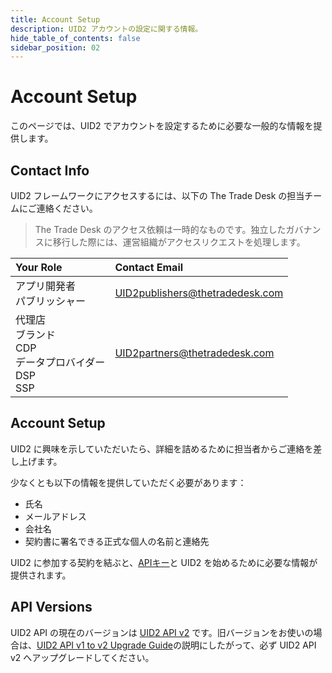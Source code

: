 ```yaml
---
title: Account Setup
description: UID2 アカウントの設定に関する情報。
hide_table_of_contents: false
sidebar_position: 02
---
```


# Account Setup

このページでは、UID2 でアカウントを設定するために必要な一般的な情報を提供します。

<!-- It includes:

* [Contact Info](#contact-info)
* [Account Setup](#account-setup)
* [API Versions](#api-versions)
 -->

## Contact Info

UID2 フレームワークにアクセスするには、以下の The Trade Desk の担当チームにご連絡ください。

> The Trade Desk のアクセス依頼は一時的なものです。独立したガバナンスに移行した際には、運営組織がアクセスリクエストを処理します。

| Your Role                                                        | Contact Email                   |
| :--------------------------------------------------------------- | :------------------------------ |
| アプリ開発者<br/>パブリッシャー                                  | UID2publishers@thetradedesk.com |
| 代理店<br/>ブランド<br/>CDP<br/>データプロバイダー<br/>DSP<br/>SSP | UID2partners@thetradedesk.com   |

## Account Setup

UID2 に興味を示していただいたら、詳細を詰めるために担当者からご連絡を差し上げます。

少なくとも以下の情報を提供していただく必要があります：
* 氏名
* メールアドレス
* 会社名
* 契約書に署名できる正式な個人の名前と連絡先

UID2 に参加する契約を結ぶと、[APIキー](gs-api-keys.md)と UID2 を始めるために必要な情報が提供されます。


## API Versions

UID2 API の現在のバージョンは [UID2 API v2](../summary-doc-v2.md) です。旧バージョンをお使いの場合は、[UID2 API v1 to v2 Upgrade Guide](https://github.com/IABTechLab/uid2docs/blob/main/api-ja/v2/upgrades/upgrade-guide.md)の説明にしたがって、必ず UID2 API v2 へアップグレードしてください。

